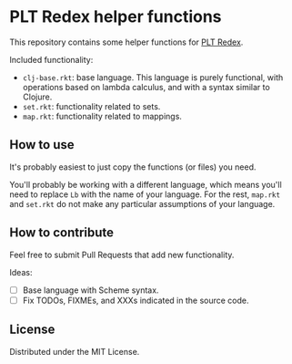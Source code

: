# PLT Redex helper functions

This repository contains some helper functions for [PLT Redex](https://redex.racket-lang.org/).

Included functionality:
* `clj-base.rkt`: base language. This language is purely functional, with operations based on lambda calculus, and with a syntax similar to Clojure.
* `set.rkt`: functionality related to sets.
* `map.rkt`: functionality related to mappings.

## How to use
It's probably easiest to just copy the functions (or files) you need.

You'll probably be working with a different language, which means you'll need to replace `Lb` with the name of your language. For the rest, `map.rkt` and `set.rkt` do not make any particular assumptions of your language.

## How to contribute

Feel free to submit Pull Requests that add new functionality.

Ideas:
- [ ] Base language with Scheme syntax.
- [ ] Fix TODOs, FIXMEs, and XXXs indicated in the source code.

## License

Distributed under the MIT License.

